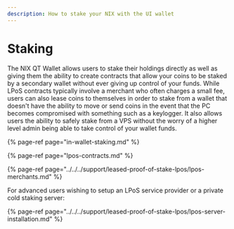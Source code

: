 ```yaml
---
description: How to stake your NIX with the UI wallet
---
```


# Staking

The NIX QT Wallet allows users to stake their holdings directly as well as giving them the ability to create contracts that allow your coins to be staked by a secondary wallet without ever giving up control of your funds. While LPoS contracts typically involve a merchant who often charges a small fee, users can also lease coins to themselves in order to stake from a wallet that doesn't have the ability to move or send coins in the event that the PC becomes compromised with something such as a keylogger. It also allows users the ability to safely stake from a VPS without the worry of a higher level admin being able to take control of your wallet funds.

{% page-ref page="in-wallet-staking.md" %}

{% page-ref page="lpos-contracts.md" %}

{% page-ref page="../../../support/leased-proof-of-stake-lpos/lpos-merchants.md" %}

For advanced users wishing to setup an LPoS service provider or a private cold staking server:

{% page-ref page="../../../support/leased-proof-of-stake-lpos/lpos-server-installation.md" %}


